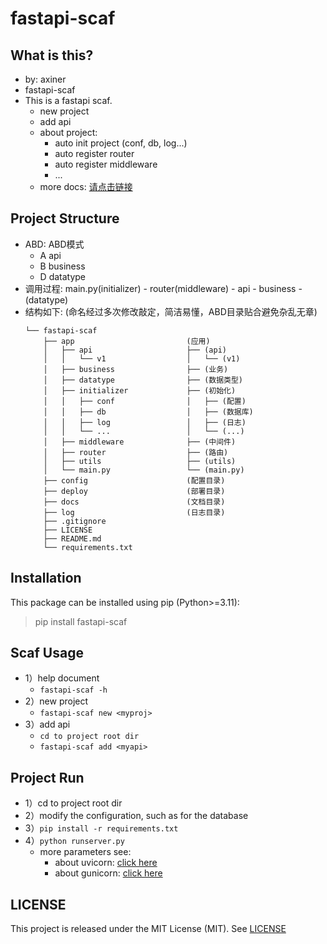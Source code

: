 # fastapi-scaf

## What is this?

- by: axiner
- fastapi-scaf
- This is a fastapi scaf.
    - new project
    - add api
    - about project:
        - auto init project (conf, db, log...)
        - auto register router
        - auto register middleware
        - ...
    - more docs: [请点击链接](https://blog.csdn.net/atpuxiner/article/details/144291336?fromshare=blogdetail&sharetype=blogdetail&sharerId=144291336&sharerefer=PC&sharesource=atpuxiner&sharefrom=from_link)

## Project Structure

- ABD: ABD模式
    - A api
    - B business
    - D datatype
- 调用过程: main.py(initializer) - router(middleware) - api - business - (datatype)
- 结构如下: (命名经过多次修改敲定，简洁易懂，ABD目录贴合避免杂乱无章)
  ```
  └── fastapi-scaf
      ├── app                         (应用)
      │   ├── api                     ├── (api)
      │   │   └── v1                  │   └── (v1)
      │   ├── business                ├── (业务)
      │   ├── datatype                ├── (数据类型)
      │   ├── initializer             ├── (初始化)
      │   │   ├── conf                │   ├── (配置)
      │   │   ├── db                  │   ├── (数据库)
      │   │   ├── log                 │   ├── (日志)
      │   │   └── ...                 │   └── (...)
      │   ├── middleware              ├── (中间件)
      │   ├── router                  ├── (路由)
      │   ├── utils                   ├── (utils)
      │   └── main.py                 └── (main.py)
      ├── config                      (配置目录)
      ├── deploy                      (部署目录)
      ├── docs                        (文档目录)
      ├── log                         (日志目录)
      ├── .gitignore
      ├── LICENSE
      ├── README.md
      └── requirements.txt
  ```

## Installation

This package can be installed using pip (Python>=3.11):
> pip install fastapi-scaf

## Scaf Usage

- 1）help document
    - `fastapi-scaf -h`
- 2）new project
    - `fastapi-scaf new <myproj>`
- 3）add api
    - `cd to project root dir`
    - `fastapi-scaf add <myapi>`

## Project Run

- 1）cd to project root dir
- 2）modify the configuration, such as for the database
- 3）`pip install -r requirements.txt`
- 4）`python runserver.py`
    - more parameters see:
      - about uvicorn: [click here](https://www.uvicorn.org/)
      - about gunicorn: [click here](https://docs.gunicorn.org/en/stable/)

## LICENSE

This project is released under the MIT License (MIT). See [LICENSE](LICENSE)
